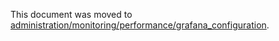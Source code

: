 This document was moved to [administration/monitoring/performance/grafana_configuration](../administration/monitoring/performance/grafana_configuration.md).
